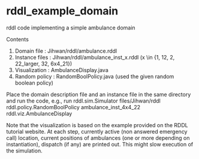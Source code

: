 # rddl_example_domain
rddl code implementing a simple ambulance domain

Contents 
1) Domain file : Jihwan/rddl/ambulance.rddl
2) Instance files : Jihwan/rddl/ambulance_inst_x.rddl (x \in {1, 12, 2, 22_larger, 32, 6x4_21})
3) Visualization : AmbulanceDisplay.java
4) Random policy : RandomBoolPolicy.java (used the given random boolean policy)

Place the domain description file and an instance file in the same directory and run the code, e.g., 
  run rddl.sim.Simulator files/Jihwan/rddl rddl.policy.RandomBoolPolicy ambulance_inst_4x4_22 rddl.viz.AmbulanceDisplay

Note that the visualization is based on the example provided on the RDDL tutorial website. At each step, currently active (non answered emergency call) location, current positions of ambulances (one or more depending on instantiation), dispatch (if any) are printed out. This might slow execution of the simulation. 
